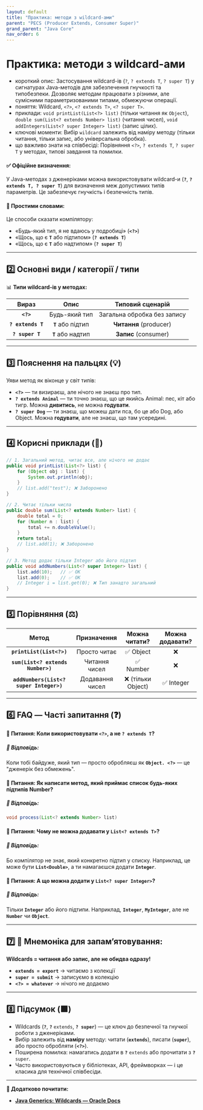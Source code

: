 ```yaml
---
layout: default
title: "Практика: методи з wildcard-ами"
parent: "PECS (Producer Extends, Consumer Super)"
grand_parent: "Java Core"
nav_order: 6
---
```


# Практика: методи з wildcard-ами

*   короткий опис: Застосування wildcard-ів (`?`, `? extends T`, `? super T`) у сигнатурах Java-методів для забезпечення гнучкості та типобезпеки. Дозволяє методам працювати з різними, але сумісними параметризованими типами, обмежуючи операції.
*   поняття: Wildcard, `<?>`, `<? extends T>`, `<? super T>`.
*   приклади: `void printList(List<?> list)` (тільки читання як `Object`), `double sum(List<? extends Number> list)` (читання чисел), `void addIntegers(List<? super Integer> list)` (запис цілих).
*   ключові моменти: Вибір `wildcard` залежить від наміру методу (тільки читання, тільки запис, або універсальна обробка).
*   що важливо знати на співбесіді: Порівняння `<?>`, `? extends T`, `? super T` у методах, типові завдання та помилки.
#### **✅ Офіційне визначення:**

У Java-методах з дженеріками можна використовувати wildcard-и (**`?`**, **`? extends T, ? super T`**) для визначення меж допустимих типів параметрів. Це забезпечує гнучкість і безпечність типів.

#### **🧠 Простими словами:**

Це способи сказати компілятору:

* «Будь-який тип, я не вдаюсь у подробиці» (**`<?>`**)
* «Щось, що є **`T`** або підтипом» (**`? extends T`**)
* «Щось, що є **`T`** або надтипом» (**`? super T`**)

---

## **2️⃣ Основні види / категорії / типи**

📊 **Типи wildcard-ів у методах:**

| Вираз | Опис | Типовий сценарій |
| :---: | :---: | :---: |
| **`<?>`** | Будь-який тип | Загальна обробка без запису |
| **`? extends T`** | **`T`** або підтип | **Читання** (producer) |
| **`? super T`** | **`T`** або надтип | **Запис** (consumer) |

---

## **3️⃣ Пояснення на пальцях (💡)**

Уяви метод як віконце у світ типів:

* **`<?>`** — ти визираєш, але нічого не знаєш про тип.
* **`? extends Animal`** — ти точно знаєш, що це якийсь Animal: пес, кіт або тигр. Можна **дивитись**, не можна **годувати**.
* **`? super Dog`** — ти знаєш, що можеш дати пса, бо це або Dog, або Object. Можна **годувати**, але не знаєш, що там усередині.

---

## **4️⃣ Корисні приклади (🧪)**

```java
// 1. Загальний метод, читає все, але нічого не додає
public void printList(List<?> list) {
    for (Object obj : list) {
        System.out.println(obj);
    }
    // list.add("test"); ❌ Заборонено
}

// 2. Читає тільки числа
public double sum(List<? extends Number> list) {
    double total = 0;
    for (Number n : list) {
        total += n.doubleValue();
    }
    return total;
    // list.add(1); ❌ Заборонено
}

// 3. Метод додає тільки Integer або його підтип
public void addNumbers(List<? super Integer> list) {
    list.add(10);   // ✅ OK
    list.add(0);    // ✅ OK
    // Integer i = list.get(0); ❌ Тип занадто загальний
}
```
---

## **5️⃣ Порівняння (⚖️)**

| Метод | Призначення | Можна читати? | Можна додавати? |
| :---: | :---: | :---: | :---: |
| **`printList(List<?>)`** | Просто читає | ✅ Object | ❌ |
| **`sum(List<? extends Number>)`** | Читання чисел | ✅ Number | ❌ |
| **`addNumbers(List<? super Integer>)`** | Додавання чисел | ❌ (тільки Object) | ✅ Integer |

---

## **6️⃣ FAQ — Часті запитання (❓)**

#### **🔹 Питання: Коли використовувати `<?>`, а не `? extends T`?**

##### **💬 Відповідь:**

Коли тобі байдуже, який тип — просто обробляєш як **`Object. <?>`** — це "дженерік без обмежень".

#### 

#### **🔹 Питання: Як написати метод, який приймає список будь-яких підтипів Number?**

##### **💬 Відповідь:**

```java
void process(List<? extends Number> list)
```
#### 

#### **🔹 Питання: Чому не можна додавати у `List<? extends T>`?**

##### **💬 Відповідь:**

Бо компілятор не знає, який конкретно підтип у списку. Наприклад, це може бути **`List<Double>`**, а ти намагаєшся додати **`Integer`**.

#### 

#### **🔹 Питання: А що можна додати у `List<? super Integer>`?**

##### **💬 Відповідь:**

Тільки **`Integer`** або його підтипи. Наприклад, **`Integer`**, **`MyInteger`**, але не **`Number`** чи **`Object`**.

---

## **7️⃣ 🧠 Мнемоніка для запам’ятовування:**

**Wildcards \= читання або запис, але не обидва одразу\!**

* **`extends = export`** → читаємо з колекції
* **`super = submit`** → записуємо в колекцію
* **`<?> = whatever`** → нічого не додаємо

---

## **8️⃣ Підсумок (🟩)**

* Wildcards (**`?`**, **`?`** `extends`, **`? super`**) — це ключ до безпечної та гнучкої роботи з дженеріками.
* Вибір залежить від **наміру** методу: читати (**`extends`**), писати (**`super`**), або просто обробляти (**`<?>`**).
* Поширена помилка: намагатись додати в **`?`** `extends` або прочитати з **`?`** `super`.
* Часто використовуються у бібліотеках, API, фреймворках — і це класика для технічної співбесіди.

---

**🔗 Додатково почитати:**

* [**Java Generics: Wildcards — Oracle Docs**](https://docs.oracle.com/javase/tutorial/java/generics/wildcards.html)